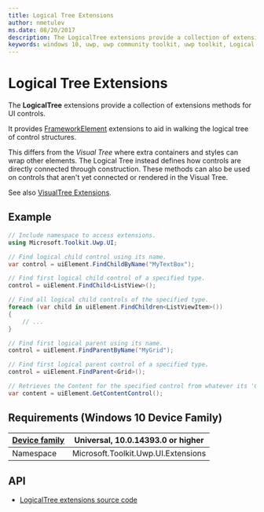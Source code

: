```yaml
---
title: Logical Tree Extensions
author: nmetulev
ms.date: 08/20/2017
description: The LogicalTree extensions provide a collection of extensions methods for UI controls. It provides FrameworkElement extensions to aid in walking the logical tree of control structures.
keywords: windows 10, uwp, uwp community toolkit, uwp toolkit, Logical Tree, extentions
---
```


# Logical Tree Extensions

The **LogicalTree** extensions provide a collection of extensions methods for UI controls.

It provides [FrameworkElement][1] extensions to aid in walking the logical tree of control structures.

This differs from the *Visual Tree* where extra containers and styles can wrap other elements.
The Logical Tree instead defines how controls are directly connected through construction.
These methods can also be used on controls that aren't yet connected or rendered in the Visual Tree.

See also [VisualTree Extensions](VisualTree.md).

## Example

```csharp
// Include namespace to access extensions.
using Microsoft.Toolkit.Uwp.UI;

// Find logical child control using its name.
var control = uiElement.FindChildByName("MyTextBox");

// Find first logical child control of a specified type.
control = uiElement.FindChild<ListView>();

// Find all logical child controls of the specified type.
foreach (var child in uiElement.FindChildren<ListViewItem>())
{
	// ...
}

// Find first logical parent using its name.
control = uiElement.FindParentByName("MyGrid");

// Find first logical parent control of a specified type.
control = uiElement.FindParent<Grid>();

// Retrieves the Content for the specified control from whatever its 'Content' Property may be.
var content = uiElement.GetContentControl();
```

## Requirements (Windows 10 Device Family)

| [Device family](http://go.microsoft.com/fwlink/p/?LinkID=526370) | Universal, 10.0.14393.0 or higher |
| --- | --- |
| Namespace | Microsoft.Toolkit.Uwp.UI.Extensions |

## API

* [LogicalTree extensions source code](https://github.com/Microsoft/UWPCommunityToolkit/blob/master/Microsoft.Toolkit.Uwp.UI/Extensions/Tree/LogicalTree.cs)

[1]:https://docs.microsoft.com/en-us/uwp/api/Windows.UI.Xaml.FrameworkElement
